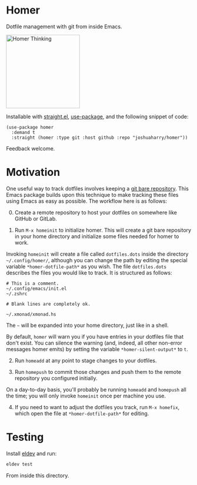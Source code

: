 # Homer
Dotfile management with git from inside Emacs.

<p>
  <img src="https://upload.wikimedia.org/wikipedia/commons/1/1c/Homer_British_Museum.jpg" alt="Homer Thinking" height="200" />
</p>

Installable with [straight.el](https://github.com/radian-software/straight.el), [use-package](https://jwiegley.github.io/use-package/), and the following snippet of code:

```elisp
(use-package homer
  :demand t
  :straight (homer :type git :host github :repo "joshuaharry/homer"))
```

Feedback welcome.

# Motivation

One useful way to track dotfiles involves keeping a [git bare repository](https://www.atlassian.com/git/tutorials/dotfiles). This Emacs package builds upon this technique to make tracking these files using Emacs as easy as possible. The workflow here is as follows:

0. Create a remote repository to host your dotfiles on somewhere like GitHub or GitLab.

1. Run `M-x homeinit` to initialize homer. This will create a git bare repository in your home directory and initialize some files needed for homer to work.

Invoking `homeinit` will create a file called `dotfiles.dots` inside the directory `~/.config/homer/`, although you can change the path by editing the special variable `*homer-dotfile-path*` as you wish. The file `dotfiles.dots` describes the files you would like to track. It is structured as follows:

```
# This is a comment.
~/.config/emacs/init.el
~/.zshrc

# Blank lines are completely ok.

~/.xmonad/xmonad.hs
```

The `~` will be expanded into your home directory, just like in a shell.

By default, `homer` will warn you if you have entries in your dotfiles file that don't exist. You can silence the warning (and, indeed, all other non-error messages homer emits) by setting the variable `*homer-silent-output*` to `t`.

2. Run `homeadd` at any point to stage changes to your dotfiles.

3. Run `homepush` to commit those changes and push them to the remote repository you configured initially.

On a day-to-day basis, you'll probably be running `homeadd` and `homepush` all the time; you will only invoke `homeinit` once per machine you use.

4. If you need to want to adjust the dotfiles you track, run `M-x homefix`, which open the file at `*homer-dotfile-path*` for editing.

# Testing

Install [eldev](https://github.com/doublep/eldev) and run:

```sh
eldev test
```

From inside this directory.
